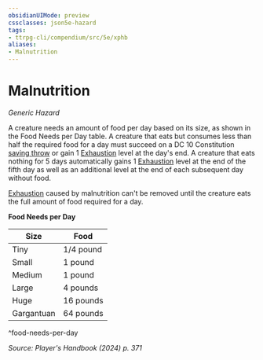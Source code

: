 ```yaml
---
obsidianUIMode: preview
cssclasses: json5e-hazard
tags:
- ttrpg-cli/compendium/src/5e/xphb
aliases:
- Malnutrition
---
```

# Malnutrition
*Generic Hazard*  

A creature needs an amount of food per day based on its size, as shown in the Food Needs per Day table. A creature that eats but consumes less than half the required food for a day must succeed on a DC 10 Constitution [saving throw](Інструменти%20ДМ/CLI/rules/variant-rules/saving-throw-xphb.md) or gain 1 [Exhaustion](Інструменти%20ДМ/CLI/rules/conditions.md#Exhaustion) level at the day's end. A creature that eats nothing for 5 days automatically gains 1 [Exhaustion](Інструменти%20ДМ/CLI/rules/conditions.md#Exhaustion) level at the end of the fifth day as well as an additional level at the end of each subsequent day without food.

[Exhaustion](Інструменти%20ДМ/CLI/rules/conditions.md#Exhaustion) caused by malnutrition can't be removed until the creature eats the full amount of food required for a day.

**Food Needs per Day**

| Size | Food |
|------|------|
| Tiny | 1/4 pound |
| Small | 1 pound |
| Medium | 1 pound |
| Large | 4 pounds |
| Huge | 16 pounds |
| Gargantuan | 64 pounds |
^food-needs-per-day

*Source: Player's Handbook (2024) p. 371*